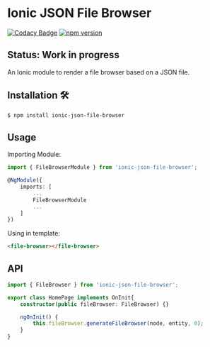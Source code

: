 # Ionic JSON File Browser

[![Codacy Badge](https://api.codacy.com/project/badge/Grade/69ea6eb4cdfe4fe98a8c2d98913faba6)](https://www.codacy.com/app/ryanteo96/ionic-json-file-browser?utm_source=github.com&amp;utm_medium=referral&amp;utm_content=ryanteo96/ionic-json-file-browser&amp;utm_campaign=Badge_Grade) [![npm version](https://badge.fury.io/js/ionic-json-file-browser.svg)](https://badge.fury.io/js/ionic-json-file-browser)

## Status: Work in progress

An Ionic module to render a file browser based on a JSON file.

## Installation 🛠
```sh
$ npm install ionic-json-file-browser
```

## Usage
Importing Module:

```typescript
import { FileBrowserModule } from 'ionic-json-file-browser';

@NgModule({
    imports: [
        ...
        FileBrowserModule
        ...
    ]
})
```

Using in template:
```html
<file-browser></file-browser>
```

## API

```typescript
import { FileBrowser } from 'ionic-json-file-browser';

export class HomePage implements OnInit{
    constructor(public fileBrowser: FileBrowser) {}

    ngOnInit() {
        this.fileBrowser.generateFileBrowser(node, entity, 0);
    }
}
```